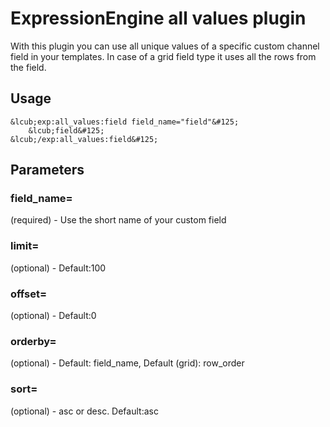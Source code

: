 ExpressionEngine all values plugin
=================================

With this plugin you can use all unique values of a specific custom channel field in your templates.
In case of a grid field type it uses all the rows from the field.

## Usage
```
&lcub;exp:all_values:field field_name="field"&#125;
	&lcub;field&#125;
&lcub;/exp:all_values:field&#125;
```

## Parameters
### field_name=
(required) - Use the short name of your custom field

### limit=
(optional) - Default:100

### offset=
(optional) - Default:0

### orderby=
(optional) - Default: field_name, Default (grid): row_order

### sort=
(optional) - asc or desc. Default:asc

